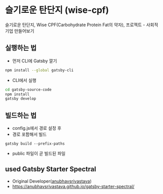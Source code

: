 # 슬기로운 탄단지 (wise-cpf)
슬기로운 탄단지, Wise CPF(Carbohydrate Protein Fat의 약자), 프로젝트 - 사회적 기업 만들어보기

## 실행하는 법
 - 먼저 CLI에 Gatsby 깔기 
```sh
npm install --global gatsby-cli
```

 - CLI에서 실행
```sh
cd gatsby-source-code
npm install
gatsby develop
```

## 빌드하는 법
 - config.js에서 경로 설정 후
 - 경로 포함해서 빌드
```
gatsby build --prefix-paths
```
 - public 파일이 곧 빌드된 파일

## used Gatsby Starter Spectral
 - Original Developer([anubhavsrivastava](https://github.com/anubhavsrivastava/gatsby-starter-spectral))
 - https://anubhavsrivastava.github.io/gatsby-starter-spectral/

